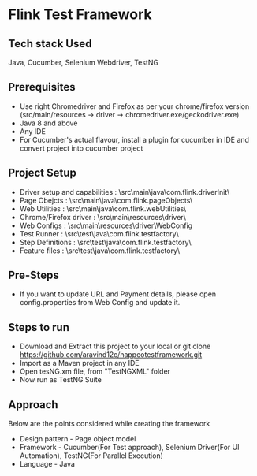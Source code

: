# Flink Test Framework 


## Tech stack Used
Java, Cucumber, Selenium Webdriver, TestNG

## Prerequisites 
- Use right Chromedriver and Firefox as per your chrome/firefox version (src/main/resources -> driver -> chromedriver.exe/geckodriver.exe)
- Java 8 and above 
- Any IDE 
- For Cucumber's actual flavour, install a plugin for cucumber in IDE and convert project into cucumber project
    
## Project Setup 
- Driver setup and capabilities : \src\main\java\com.flink.driverInit\
- Page Obejcts 					: \src\main\java\com.flink.pageObjects\
- Web Utilities 				: \src\main\java\com.flink.webUtilities\
- Chrome/Firefox driver 		: \src\main\resources\driver\
- Web Configs 					: \src\main\resources\driver\WebConfig
- Test Runner  					: \src\test\java\com.flink.testfactory\
- Step Definitions 				: \src\test\java\com.flink.testfactory\
- Feature files 				: \src\test\java\com.flink.testfactory\

## Pre-Steps
- If you want to update URL and Payment details, please open config.properties from Web Config and update it.

## Steps to run
- Download and Extract this project to your local or git clone https://github.com/aravind12c/happeotestframework.git
- Import as a Maven project in any IDE
- Open tesNG.xm file, from "TestNGXML" folder
- Now run as TestNG Suite

## Approach 
Below are the points considered while creating the framework
- Design pattern - Page object model
- Framework - Cucumber(For Test approach), Selenium Driver(For UI Automation), TestNG(For Parallel Execution)
- Language - Java
